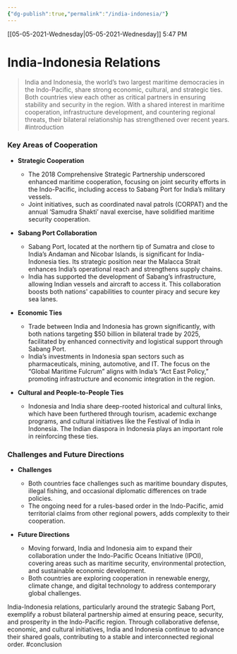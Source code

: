 ```yaml
---
{"dg-publish":true,"permalink":"/india-indonesia/"}
---
```



[[05-05-2021-Wednesday\|05-05-2021-Wednesday]]  5:47 PM

# India-Indonesia Relations
>India and Indonesia, the world’s two largest maritime democracies in the Indo-Pacific, share strong economic, cultural, and strategic ties. Both countries view each other as critical partners in ensuring stability and security in the region. With a shared interest in maritime cooperation, infrastructure development, and countering regional threats, their bilateral relationship has strengthened over recent years. #introduction 
### Key Areas of Cooperation

- **Strategic Cooperation**
    
    - The 2018 Comprehensive Strategic Partnership underscored enhanced maritime cooperation, focusing on joint security efforts in the Indo-Pacific, including access to Sabang Port for India’s military vessels.
    - Joint initiatives, such as coordinated naval patrols (CORPAT) and the annual ‘Samudra Shakti’ naval exercise, have solidified maritime security cooperation.
- **Sabang Port Collaboration**
    
    - Sabang Port, located at the northern tip of Sumatra and close to India’s Andaman and Nicobar Islands, is significant for India-Indonesia ties. Its strategic position near the Malacca Strait enhances India’s operational reach and strengthens supply chains.
    - India has supported the development of Sabang’s infrastructure, allowing Indian vessels and aircraft to access it. This collaboration boosts both nations' capabilities to counter piracy and secure key sea lanes.
- **Economic Ties**
    
    - Trade between India and Indonesia has grown significantly, with both nations targeting $50 billion in bilateral trade by 2025, facilitated by enhanced connectivity and logistical support through Sabang Port.
    - India’s investments in Indonesia span sectors such as pharmaceuticals, mining, automotive, and IT. The focus on the “Global Maritime Fulcrum” aligns with India’s “Act East Policy,” promoting infrastructure and economic integration in the region.
- **Cultural and People-to-People Ties**
    
    - Indonesia and India share deep-rooted historical and cultural links, which have been furthered through tourism, academic exchange programs, and cultural initiatives like the Festival of India in Indonesia. The Indian diaspora in Indonesia plays an important role in reinforcing these ties.

### Challenges and Future Directions

- **Challenges**
    
    - Both countries face challenges such as maritime boundary disputes, illegal fishing, and occasional diplomatic differences on trade policies.
    - The ongoing need for a rules-based order in the Indo-Pacific, amid territorial claims from other regional powers, adds complexity to their cooperation.
- **Future Directions**
    
    - Moving forward, India and Indonesia aim to expand their collaboration under the Indo-Pacific Oceans Initiative (IPOI), covering areas such as maritime security, environmental protection, and sustainable economic development.
    - Both countries are exploring cooperation in renewable energy, climate change, and digital technology to address contemporary global challenges.


India-Indonesia relations, particularly around the strategic Sabang Port, exemplify a robust bilateral partnership aimed at ensuring peace, security, and prosperity in the Indo-Pacific region. Through collaborative defense, economic, and cultural initiatives, India and Indonesia continue to advance their shared goals, contributing to a stable and interconnected regional order. #conclusion